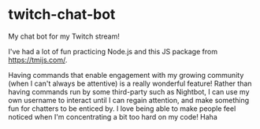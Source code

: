 # twitch-chat-bot
My chat bot for my Twitch stream! 

I've had a lot of fun practicing Node.js and this JS package from https://tmijs.com/.

Having commands that enable engagement with my growing community (when I can't always be attentive) is a really wonderful feature! Rather than having commands run by some third-party such as Nightbot, I can use my own username to interact until I can regain attention, and make something fun for chatters to be enticed by. I love being able to make people feel noticed when I'm concentrating a bit too hard on my code! Haha
